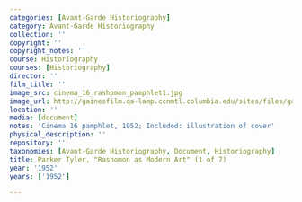 ```yaml
---
categories: [Avant-Garde Historiography]
category: Avant-Garde Historiography
collection: ''
copyright: ''
copyright_notes: ''
course: Historiography
courses: [Historiography]
director: ''
film_title: ''
image_src: cinema_16_rashomon_pamphlet1.jpg
image_url: http://gainesfilm.qa-lamp.ccnmtl.columbia.edu/sites/files/gainesfilm/images/cinema_16_rashomon_pamphlet1.jpg
location: ''
media: [document]
notes: 'Cinema 16 pamphlet, 1952; Included: illustration of cover'
physical_description: ''
repository: ''
taxonomies: [Avant-Garde Historiography, Document, Historiography]
title: Parker Tyler, "Rashomon as Modern Art" (1 of 7)
year: '1952'
years: ['1952']

---
```

